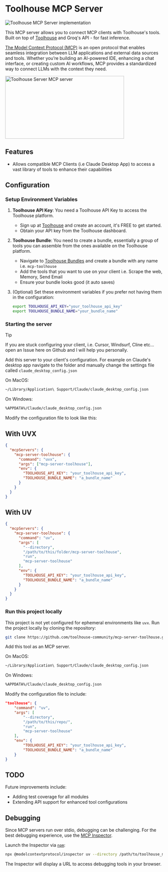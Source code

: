 # Toolhouse MCP Server

![Toolhouse MCP Server implementation](assets/mcp-server-toolhouse-banner.svg)

This MCP server allows you to connect MCP clients with Toolhouse's tools. Built on top of [Toolhouse](https://toolhouse.ai/) and Groq's API - for fast inference.

[The Model Context Protocol (MCP)](https://modelcontextprotocol.io/introduction) is an open protocol that enables seamless integration between LLM applications and external data sources and tools. Whether you’re building an AI-powered IDE, enhancing a chat interface, or creating custom AI workflows, MCP provides a standardized way to connect LLMs with the context they need.

<a href="https://glama.ai/mcp/servers/re2w48yrzg"><img width="380" height="200" src="https://glama.ai/mcp/servers/re2w48yrzg/badge" alt="Toolhouse Server MCP server" /></a>

## Features

- Allows compatible MCP Clients (i.e Claude Desktop App) to access a vast library of tools to enhance their capabilities

## Configuration

### Setup Environment Variables

1. **Toolhouse API Key**:
   You need a Toolhouse API Key to access the Toolhouse platform.

   - Sign up at [Toolhouse](https://toolhouse.ai/) and create an account, it's FREE to get started.
   - Obtain your API key from the Toolhouse dashboard.

2. **Toolhouse Bundle**:
   You need to create a bundle, essentially a group of tools you can assemble from the ones available on the Toolhouse platform.

   - Navigate to [Toolhouse Bundles]() and create a bundle with any name i.e. `mcp-toolhouse`
   - Add the tools that you want to use on your client i.e. Scrape the web, Memory, Send Email
   - Ensure your bundle looks good (it auto saves)

3. (Optional) Set these environment variables if you prefer not having them in the configuration:
   ```bash
   export TOOLHOUSE_API_KEY="your_toolhouse_api_key"
   export TOOLHOUSE_BUNDLE_NAME="your_bundle_name"
   ```

### Starting the server

> [!TIP]
> If you are stuck configuring your client, i.e. Cursor, Windsurf, Cline etc... open an Issue here on Github and I will help you personally.

Add this server to your client's configuration.
For example on Claude's desktop app navigate to the folder and manually change the settings file called `claude_desktop_config.json`

On MacOS:

```bash
~/Library/Application\ Support/Claude/claude_desktop_config.json
```

On Windows:

```bash
%APPDATA%/Claude/claude_desktop_config.json
```

Modify the configuration file to look like this:

## With UVX

```json
{
  "mcpServers": {
    "mcp-server-toolhouse": {
      "command": "uvx",
      "args": ["mcp-server-toolhouse"],
      "env": {
        "TOOLHOUSE_API_KEY": "your_toolhouse_api_key",
        "TOOLHOUSE_BUNDLE_NAME": "a_bundle_name"
      }
    }
  }
}
```

## With UV

```json
{
  "mcpServers": {
    "mcp-server-toolhouse": {
      "command": "uv",
      "args": [
        "--directory",
        "/path/to/this/folder/mcp-server-toolhouse",
        "run",
        "mcp-server-toolhouse"
      ],
      "env": {
        "TOOLHOUSE_API_KEY": "your_toolhouse_api_key",
        "TOOLHOUSE_BUNDLE_NAME": "a_bundle_name"
      }
    }
  }
}
```

### Run this project locally

This project is not yet configured for ephemeral environments like `uvx`. Run the project locally by cloning the repository:

```bash
git clone https://github.com/toolhouse-community/mcp-server-toolhouse.git
```

Add this tool as an MCP server.

On MacOS:

```bash
~/Library/Application\ Support/Claude/claude_desktop_config.json
```

On Windows:

```bash
%APPDATA%/Claude/claude_desktop_config.json
```

Modify the configuration file to include:

```json
"toolhouse": {
    "command": "uv",
    "args": [
        "--directory",
        "/path/to/this/repo/",
        "run",
        "mcp-server-toolhouse"
    ],
    "env": {
        "TOOLHOUSE_API_KEY": "your_toolhouse_api_key",
        "TOOLHOUSE_BUNDLE_NAME": "a_bundle_name"
    }
}
```

## TODO

Future improvements include:

- Adding test coverage for all modules
- Extending API support for enhanced tool configurations

## Debugging

Since MCP servers run over stdio, debugging can be challenging. For the best debugging experience, use the [MCP Inspector](https://github.com/modelcontextprotocol/inspector).

Launch the Inspector via [`npm`](https://docs.npmjs.com/downloading-and-installing-node-js-and-npm):

```bash
npx @modelcontextprotocol/inspector uv --directory /path/to/toolhouse_mcp run toolhouse-mcp
```

The Inspector will display a URL to access debugging tools in your browser.
